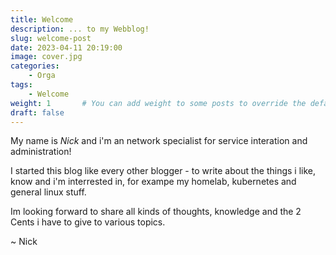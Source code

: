 ```yaml
---
title: Welcome
description: ... to my Webblog!
slug: welcome-post
date: 2023-04-11 20:19:00
image: cover.jpg
categories:
    - Orga
tags:
    - Welcome
weight: 1       # You can add weight to some posts to override the default sorting (date descending)
draft: false
---
```


My name is _Nick_ and i'm an network specialist for service interation and administration!

I started this blog like every other blogger - to write about the things i like, know and i'm interrested in, for exampe my homelab, kubernetes and general linux stuff.

Im looking forward to share all kinds of thoughts, knowledge and the 2 Cents i have to give to various topics.

~ Nick
